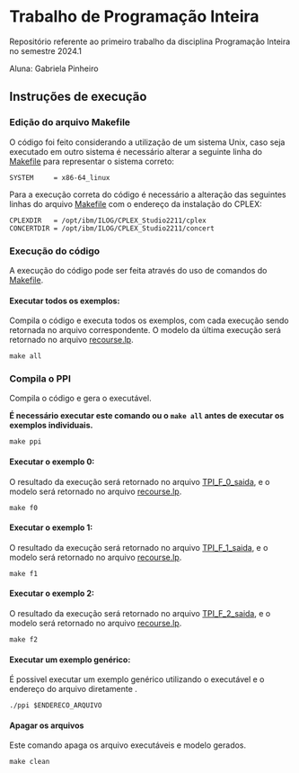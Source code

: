 # Trabalho de Programação Inteira
Repositório referente ao primeiro trabalho da disciplina Programação Inteira no semestre 2024.1

Aluna: Gabriela Pinheiro

## Instruções de execução


### Edição do arquivo Makefile
O código foi feito considerando a utilização de um sistema Unix, caso seja executado em outro sistema é necessário alterar a seguinte linha do [Makefile](./Makefile) para representar o sistema correto:

    SYSTEM     = x86-64_linux

Para a execução correta do código é necessário a alteração das seguintes linhas do arquivo [Makefile](./Makefile) com o endereço da instalação do CPLEX:

    CPLEXDIR   = /opt/ibm/ILOG/CPLEX_Studio2211/cplex
    CONCERTDIR = /opt/ibm/ILOG/CPLEX_Studio2211/concert

### Execução do código
A execução do código pode ser feita através do uso de comandos do [Makefile](./Makefile).



#### Executar todos os exemplos:
Compila o código e executa todos os exemplos, com cada execução sendo retornada no arquivo correspondente. O modelo da última execução será retornado no arquivo [recourse.lp](./recourse.lp).
    
    make all

### Compila o PPI
Compila o código e gera o executável. 

**É necessário executar este comando ou o `make all` antes de executar os exemplos individuais.**

    make ppi

#### Executar o exemplo 0:
O resultado da execução será retornado no arquivo [TPI_F_0_saida](./TPI_F_0_saida.txt), e o modelo será retornado no arquivo [recourse.lp](./recourse.lp).

    make f0

#### Executar o exemplo 1:
O resultado da execução será retornado no arquivo [TPI_F_1_saida](./TPI_F_1_saida.txt), e o modelo será retornado no arquivo [recourse.lp](./recourse.lp).

    make f1

#### Executar o exemplo 2:
O resultado da execução será retornado no arquivo [TPI_F_2_saida](./TPI_F_2_saida.txt), e o modelo será retornado no arquivo [recourse.lp](./recourse.lp).

    make f2

#### Executar um exemplo genérico:
É possivel executar um exemplo genérico utilizando o executável e o endereço do arquivo diretamente .

    ./ppi $ENDERECO_ARQUIVO

#### Apagar os arquivos
Este comando apaga os arquivo executáveis e modelo gerados. 

    make clean